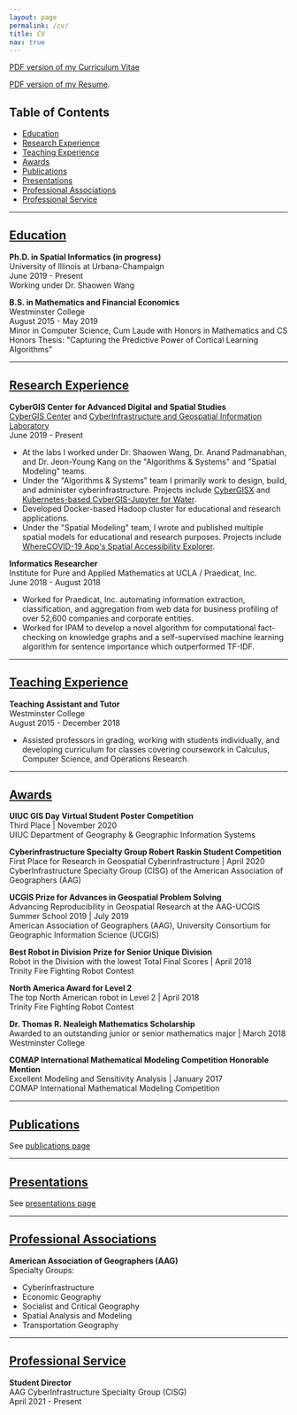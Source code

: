 ```yaml
---
layout: page
permalink: /cv/
title: CV
nav: true
---
```


[PDF version of my Curriculum Vitae](https://github.com/alexandermichels/CV/blob/master/CurriculumVitae.pdf)

[PDF version of my Resume](https://github.com/alexandermichels/CV/blob/master/Resume.pdf).


## Table of Contents

* [Education](#edu)
* [Research Experience](#research-exp)
* [Teaching Experience](#teaching-exp)
* [Awards](#awards)
* [Publications](#pub)
* [Presentations](#pres)
* [Professional Associations](#prof-assoc)
* [Professional Service](#prof-service)

<a id="edu" />

***

## [Education](#edu)

**Ph.D. in Spatial Informatics (in progress)**  
University of Illinois at Urbana-Champaign  
June 2019 - Present  
Working under Dr. Shaowen Wang

**B.S. in Mathematics and Financial Economics**   
Westminster College  
August 2015 - May 2019  
Minor in Computer Science, Cum Laude with Honors in Mathematics and CS  
Honors Thesis: "Capturing the Predictive Power of Cortical Learning Algorithms"

<a id="research-exp" />

***

## [Research Experience](#research-exp)

**CyberGIS Center for Advanced Digital and Spatial Studies**  
[CyberGIS Center](https://cybergis.illinois.edu/) and [CyberInfrastructure and Geospatial Information Laboratory](https://cigi.illinois.edu/)  
June 2019 - Present  
* At the labs I worked under Dr. Shaowen Wang, Dr. Anand Padmanabhan, and Dr. Jeon-Young Kang on the "Algorithms & Systems" and "Spatial Modeling" teams.
* Under the "Algorithms & Systems" team I primarily work to design, build, and administer cyberinfrastructure. Projects include [CyberGISX](https://cybergisxhub.cigi.illinois.edu/) and [Kubernetes-based CyberGIS-Jupyter for Water](https://www.hydroshare.org/resource/e9686eadd4474b6587d83d9330d25854/).
* Developed Docker-based Hadoop cluster for educational and research applications.
* Under the "Spatial Modeling" team, I wrote and published multiple spatial models for educational and research purposes. Projects include [WhereCOVID-19 App's Spatial Accessibility Explorer](https://wherecovid19.cigi.illinois.edu/).

**Informatics Researcher**  
Institute for Pure and Applied Mathematics at UCLA / Praedicat, Inc.  
June 2018 - August 2018
* Worked for Praedicat, Inc. automating information extraction, classification, and aggregation from web data for business profiling of over 52,600 companies and corporate entities.
* Worked for IPAM to develop a novel algorithm for computational fact-checking on knowledge graphs and a self-supervised machine learning algorithm for sentence importance which outperformed TF-IDF.


<a id="teaching-exp" />

***

## [Teaching Experience](#teaching-exp)

**Teaching Assistant and Tutor**  
Westminster College  
August 2015 - December 2018  
* Assisted professors in grading, working with students individually, and developing curriculum for classes covering coursework in Calculus, Computer Science, and Operations Research.


<a id="awards" />

***

## [Awards](#awards)

**UIUC GIS Day Virtual Student Poster Competition**  
Third Place | November 2020  
UIUC Department of Geography & Geographic Information Systems  

**Cyberinfrastructure Specialty Group Robert Raskin Student Competition**  
First Place for Research in Geospatial Cyberinfrastructure | April 2020  
CyberInfrastructure Specialty Group (CISG) of the American Association of Geographers (AAG)  

**UCGIS Prize for Advances in Geospatial Problem Solving**  
Advancing Reproducibility in Geospatial Research at the AAG-UCGIS Summer School 2019 | July 2019  
American Association of Geographers (AAG), University Consortium for Geographic Information Science (UCGIS)  

**Best Robot in Division Prize for Senior Unique Division**  
Robot in the Division with the lowest Total Final Scores | April 2018  
Trinity Fire Fighting Robot Contest  

**North America Award for Level 2**  
The top North American robot in Level 2 | April 2018  
Trinity Fire Fighting Robot Contest  

**Dr. Thomas R. Nealeigh Mathematics Scholarship**  
Awarded to an outstanding junior or senior mathematics major | March 2018  
Westminster College  

**COMAP International Mathematical Modeling Competition Honorable Mention**  
Excellent Modeling and Sensitivity Analysis | January 2017  
COMAP International Mathematical Modeling Competition  


<a id="pub" />

***

## [Publications](#pub)

See [publications page](/publications/)


<a id="pres" />

***

## [Presentations](#pres)

See [presentations page](/presentations/)


<a id="prof-assoc" />

***

## [Professional Associations](#prof-assoc)

**American Association of Geographers (AAG)**  
Specialty Groups:   
* Cyberinfrastructure
* Economic Geography  
* Socialist and Critical Geography  
* Spatial Analysis and Modeling  
* Transportation Geography  

<a id="prof-service" />

***

## [Professional Service](#prof-service)

**Student Director**  
AAG CyberInfrastructure Specialty Group (CISG)  
April 2021 - Present  

